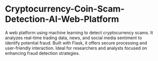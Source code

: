 # Cryptocurrency-Coin-Scam-Detection-AI-Web-Platform
A web platform using machine learning to detect cryptocurrency scams. It analyzes real-time trading data, news, and social media sentiment to identify potential fraud. Built with Flask, it offers secure processing and user-friendly interaction. Ideal for researchers and analysts focused on enhancing fraud detection strategies.
